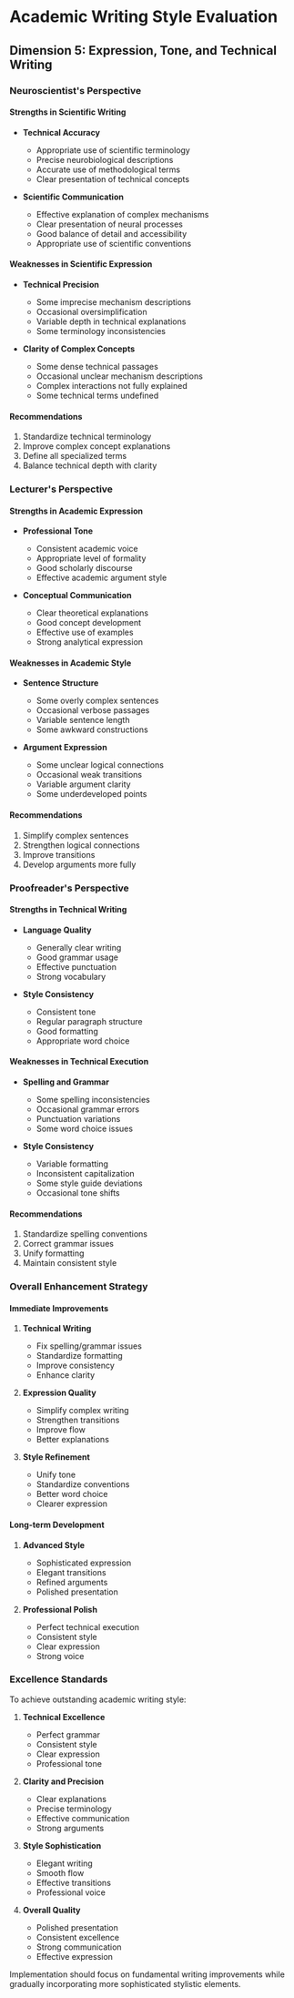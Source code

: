 # Academic Writing Style Evaluation
## Dimension 5: Expression, Tone, and Technical Writing

### Neuroscientist's Perspective

#### Strengths in Scientific Writing
- **Technical Accuracy**
  - Appropriate use of scientific terminology
  - Precise neurobiological descriptions
  - Accurate use of methodological terms
  - Clear presentation of technical concepts

- **Scientific Communication**
  - Effective explanation of complex mechanisms
  - Clear presentation of neural processes
  - Good balance of detail and accessibility
  - Appropriate use of scientific conventions

#### Weaknesses in Scientific Expression
- **Technical Precision**
  - Some imprecise mechanism descriptions
  - Occasional oversimplification
  - Variable depth in technical explanations
  - Some terminology inconsistencies

- **Clarity of Complex Concepts**
  - Some dense technical passages
  - Occasional unclear mechanism descriptions
  - Complex interactions not fully explained
  - Some technical terms undefined

#### Recommendations
1. Standardize technical terminology
2. Improve complex concept explanations
3. Define all specialized terms
4. Balance technical depth with clarity

### Lecturer's Perspective

#### Strengths in Academic Expression
- **Professional Tone**
  - Consistent academic voice
  - Appropriate level of formality
  - Good scholarly discourse
  - Effective academic argument style

- **Conceptual Communication**
  - Clear theoretical explanations
  - Good concept development
  - Effective use of examples
  - Strong analytical expression

#### Weaknesses in Academic Style
- **Sentence Structure**
  - Some overly complex sentences
  - Occasional verbose passages
  - Variable sentence length
  - Some awkward constructions

- **Argument Expression**
  - Some unclear logical connections
  - Occasional weak transitions
  - Variable argument clarity
  - Some underdeveloped points

#### Recommendations
1. Simplify complex sentences
2. Strengthen logical connections
3. Improve transitions
4. Develop arguments more fully

### Proofreader's Perspective

#### Strengths in Technical Writing
- **Language Quality**
  - Generally clear writing
  - Good grammar usage
  - Effective punctuation
  - Strong vocabulary

- **Style Consistency**
  - Consistent tone
  - Regular paragraph structure
  - Good formatting
  - Appropriate word choice

#### Weaknesses in Technical Execution
- **Spelling and Grammar**
  - Some spelling inconsistencies
  - Occasional grammar errors
  - Punctuation variations
  - Some word choice issues

- **Style Consistency**
  - Variable formatting
  - Inconsistent capitalization
  - Some style guide deviations
  - Occasional tone shifts

#### Recommendations
1. Standardize spelling conventions
2. Correct grammar issues
3. Unify formatting
4. Maintain consistent style

### Overall Enhancement Strategy

#### Immediate Improvements
1. **Technical Writing**
   - Fix spelling/grammar issues
   - Standardize formatting
   - Improve consistency
   - Enhance clarity

2. **Expression Quality**
   - Simplify complex writing
   - Strengthen transitions
   - Improve flow
   - Better explanations

3. **Style Refinement**
   - Unify tone
   - Standardize conventions
   - Better word choice
   - Clearer expression

#### Long-term Development
1. **Advanced Style**
   - Sophisticated expression
   - Elegant transitions
   - Refined arguments
   - Polished presentation

2. **Professional Polish**
   - Perfect technical execution
   - Consistent style
   - Clear expression
   - Strong voice

### Excellence Standards

To achieve outstanding academic writing style:

1. **Technical Excellence**
   - Perfect grammar
   - Consistent style
   - Clear expression
   - Professional tone

2. **Clarity and Precision**
   - Clear explanations
   - Precise terminology
   - Effective communication
   - Strong arguments

3. **Style Sophistication**
   - Elegant writing
   - Smooth flow
   - Effective transitions
   - Professional voice

4. **Overall Quality**
   - Polished presentation
   - Consistent excellence
   - Strong communication
   - Effective expression

Implementation should focus on fundamental writing improvements while gradually incorporating more sophisticated stylistic elements.
